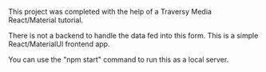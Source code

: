 This project was completed with the help of a Traversy Media React/Material tutorial.

There is not a backend to handle the data fed into this form. This is a simple React/MaterialUI frontend app.

You can use the "npm start" command to run this as a local server.
